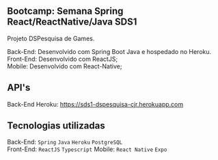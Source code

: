 ## Bootcamp: Semana Spring React/ReactNative/Java SDS1

Projeto DSPesquisa de Games. 

Back-End: Desenvolvido com Spring Boot Java e hospedado no Heroku.<br>
Front-End: Desenvolvido com ReactJS;<br>
Mobile: Desenvolvido com React-Native;<br>


## API's

Back-End Heroku: https://sds1-dspesquisa-cjr.herokuapp.com




## Tecnologias utilizadas

  Back-End: `Spring` `Java` `Heroku` `PostgreSQL` <br>
  Front-End: `ReactJS` `Typescript`
  Mobile: `React Native` `Expo`
  
  
 